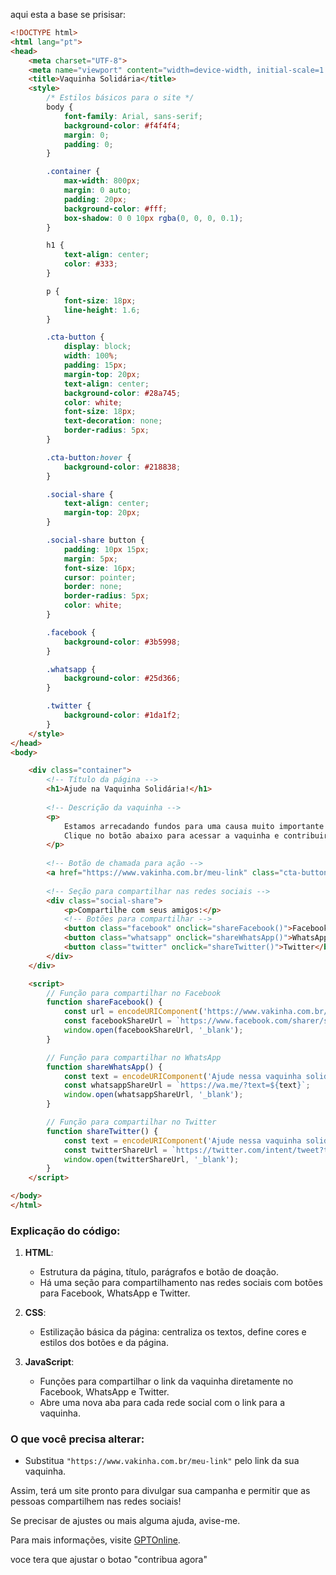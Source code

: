 aqui esta a base se prisisar:

```html
<!DOCTYPE html>
<html lang="pt">
<head>
    <meta charset="UTF-8">
    <meta name="viewport" content="width=device-width, initial-scale=1.0">
    <title>Vaquinha Solidária</title>
    <style>
        /* Estilos básicos para o site */
        body {
            font-family: Arial, sans-serif;
            background-color: #f4f4f4;
            margin: 0;
            padding: 0;
        }

        .container {
            max-width: 800px;
            margin: 0 auto;
            padding: 20px;
            background-color: #fff;
            box-shadow: 0 0 10px rgba(0, 0, 0, 0.1);
        }

        h1 {
            text-align: center;
            color: #333;
        }

        p {
            font-size: 18px;
            line-height: 1.6;
        }

        .cta-button {
            display: block;
            width: 100%;
            padding: 15px;
            margin-top: 20px;
            text-align: center;
            background-color: #28a745;
            color: white;
            font-size: 18px;
            text-decoration: none;
            border-radius: 5px;
        }

        .cta-button:hover {
            background-color: #218838;
        }

        .social-share {
            text-align: center;
            margin-top: 20px;
        }

        .social-share button {
            padding: 10px 15px;
            margin: 5px;
            font-size: 16px;
            cursor: pointer;
            border: none;
            border-radius: 5px;
            color: white;
        }

        .facebook {
            background-color: #3b5998;
        }

        .whatsapp {
            background-color: #25d366;
        }

        .twitter {
            background-color: #1da1f2;
        }
    </style>
</head>
<body>

    <div class="container">
        <!-- Título da página -->
        <h1>Ajude na Vaquinha Solidária!</h1>
        
        <!-- Descrição da vaquinha -->
        <p>
            Estamos arrecadando fundos para uma causa muito importante e sua ajuda pode fazer toda a diferença!
            Clique no botão abaixo para acessar a vaquinha e contribuir com o que puder.
        </p>
        
        <!-- Botão de chamada para ação -->
        <a href="https://www.vakinha.com.br/meu-link" class="cta-button">Contribua Agora!</a>
        
        <!-- Seção para compartilhar nas redes sociais -->
        <div class="social-share">
            <p>Compartilhe com seus amigos:</p>
            <!-- Botões para compartilhar -->
            <button class="facebook" onclick="shareFacebook()">Facebook</button>
            <button class="whatsapp" onclick="shareWhatsApp()">WhatsApp</button>
            <button class="twitter" onclick="shareTwitter()">Twitter</button>
        </div>
    </div>

    <script>
        // Função para compartilhar no Facebook
        function shareFacebook() {
            const url = encodeURIComponent('https://www.vakinha.com.br/meu-link');
            const facebookShareUrl = `https://www.facebook.com/sharer/sharer.php?u=${url}`;
            window.open(facebookShareUrl, '_blank');
        }

        // Função para compartilhar no WhatsApp
        function shareWhatsApp() {
            const text = encodeURIComponent('Ajude nessa vaquinha solidária! Contribua com o que puder: https://www.vakinha.com.br/meu-link');
            const whatsappShareUrl = `https://wa.me/?text=${text}`;
            window.open(whatsappShareUrl, '_blank');
        }

        // Função para compartilhar no Twitter
        function shareTwitter() {
            const text = encodeURIComponent('Ajude nessa vaquinha solidária! Contribua com o que puder: https://www.vakinha.com.br/meu-link');
            const twitterShareUrl = `https://twitter.com/intent/tweet?text=${text}`;
            window.open(twitterShareUrl, '_blank');
        }
    </script>

</body>
</html>
```

### Explicação do código:

1. **HTML**: 
   - Estrutura da página, título, parágrafos e botão de doação.
   - Há uma seção para compartilhamento nas redes sociais com botões para Facebook, WhatsApp e Twitter.

2. **CSS**: 
   - Estilização básica da página: centraliza os textos, define cores e estilos dos botões e da página.

3. **JavaScript**: 
   - Funções para compartilhar o link da vaquinha diretamente no Facebook, WhatsApp e Twitter.
   - Abre uma nova aba para cada rede social com o link para a vaquinha.

### O que você precisa alterar:
- Substitua `"https://www.vakinha.com.br/meu-link"` pelo link da sua vaquinha.

Assim, terá um site pronto para divulgar sua campanha e permitir que as pessoas compartilhem nas redes sociais! 

Se precisar de ajustes ou mais alguma ajuda, avise-me.

Para mais informações, visite [GPTOnline](https://gptonline.ai/pt/).

voce tera que ajustar o botao "contribua agora"
